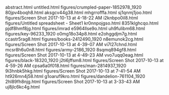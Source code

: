 abstract.html
untitled.html
figures/crumpled-paper-1852978_1920
80jpv4boqh8.html
aksgcv44g38.html
mhgrrofffa.html
sj1qnmj1joo.html
figures/Screen Shot 2017-10-13 at 4-18-22 AM
i2knbpo0il8.html
figures/Untitled spreadsheet - Sheet1
kr0nnpojgso.html
8351klghcqo.html
pjdf8hmf8jg.html
figures/imrad
e5964llse9o.html
uh9fulibm68.html
figures/key-96233_1920
o0mg18o34p8.html
e2ohggdjm7g.html
ccastr5rag8.html
figures/books-2412490_1920
n8emunok2cg.html
figures/Screen Shot 2017-10-13 at 4-39-07 AM
vi7l27chnd.html
mcsr8h6u0n8.html
figures/army-2186_1920
8sqmq894gf8.html
figures/Screen Shot 2017-10-13 at 4-49-23 AM
vvo7uqq0eag.html
figures/black-18320_1920
j2ti6jffsm8.html
figures/Screen Shot 2017-10-13 at 4-59-26 AM
cpsa6a0f018.html
figures/man-2814937_1920
9i3hnbk5hkg.html
figures/Screen Shot 2017-10-13 at 7-41-54 AM
ht926mn4j58.html
g1oaruf9kro.html
figures/dandelion-761104_1920
2hl89fh8njg.html
figures/Screen Shot 2017-10-13 at 3-33-43 AM
uj8jlc6kc4g.html